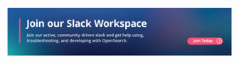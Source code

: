 ---
---
<a href="/blog/slack-workspace/"><img src="/assets/media/herobanners/slack-workspace.png"></a>
